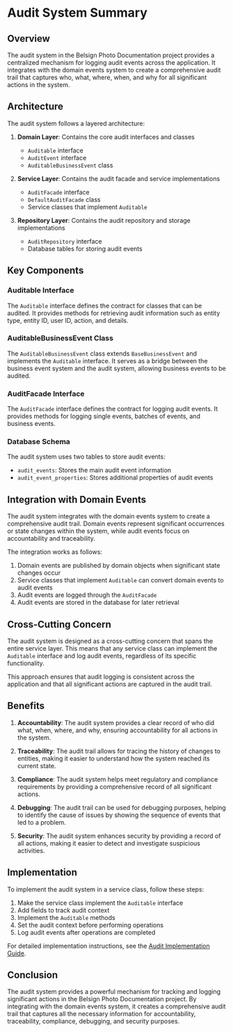 # Audit System Summary

## Overview

The audit system in the Belsign Photo Documentation project provides a centralized mechanism for logging audit events
across the application. It integrates with the domain events system to create a comprehensive audit trail that captures
who, what, where, when, and why for all significant actions in the system.

## Architecture

The audit system follows a layered architecture:

1. **Domain Layer**: Contains the core audit interfaces and classes
    - `Auditable` interface
    - `AuditEvent` interface
    - `AuditableBusinessEvent` class

2. **Service Layer**: Contains the audit facade and service implementations
    - `AuditFacade` interface
    - `DefaultAuditFacade` class
    - Service classes that implement `Auditable`

3. **Repository Layer**: Contains the audit repository and storage implementations
    - `AuditRepository` interface
    - Database tables for storing audit events

## Key Components

### Auditable Interface

The `Auditable` interface defines the contract for classes that can be audited. It provides methods for retrieving audit
information such as entity type, entity ID, user ID, action, and details.

### AuditableBusinessEvent Class

The `AuditableBusinessEvent` class extends `BaseBusinessEvent` and implements the `Auditable` interface. It serves as a
bridge between the business event system and the audit system, allowing business events to be audited.

### AuditFacade Interface

The `AuditFacade` interface defines the contract for logging audit events. It provides methods for logging single
events, batches of events, and business events.

### Database Schema

The audit system uses two tables to store audit events:

- `audit_events`: Stores the main audit event information
- `audit_event_properties`: Stores additional properties of audit events

## Integration with Domain Events

The audit system integrates with the domain events system to create a comprehensive audit trail. Domain events represent
significant occurrences or state changes within the system, while audit events focus on accountability and traceability.

The integration works as follows:

1. Domain events are published by domain objects when significant state changes occur
2. Service classes that implement `Auditable` can convert domain events to audit events
3. Audit events are logged through the `AuditFacade`
4. Audit events are stored in the database for later retrieval

## Cross-Cutting Concern

The audit system is designed as a cross-cutting concern that spans the entire service layer. This means that any service
class can implement the `Auditable` interface and log audit events, regardless of its specific functionality.

This approach ensures that audit logging is consistent across the application and that all significant actions are
captured in the audit trail.

## Benefits

1. **Accountability**: The audit system provides a clear record of who did what, when, where, and why, ensuring
   accountability for all actions in the system.

2. **Traceability**: The audit trail allows for tracing the history of changes to entities, making it easier to
   understand how the system reached its current state.

3. **Compliance**: The audit system helps meet regulatory and compliance requirements by providing a comprehensive
   record of all significant actions.

4. **Debugging**: The audit trail can be used for debugging purposes, helping to identify the cause of issues by showing
   the sequence of events that led to a problem.

5. **Security**: The audit system enhances security by providing a record of all actions, making it easier to detect and
   investigate suspicious activities.

## Implementation

To implement the audit system in a service class, follow these steps:

1. Make the service class implement the `Auditable` interface
2. Add fields to track audit context
3. Implement the `Auditable` methods
4. Set the audit context before performing operations
5. Log audit events after operations are completed

For detailed implementation instructions, see the [Audit Implementation Guide](AUDIT_IMPLEMENTATION_GUIDE.md).

## Conclusion

The audit system provides a powerful mechanism for tracking and logging significant actions in the Belsign Photo
Documentation project. By integrating with the domain events system, it creates a comprehensive audit trail that
captures all the necessary information for accountability, traceability, compliance, debugging, and security purposes.